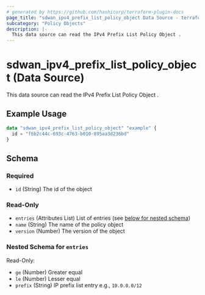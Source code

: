 ```yaml
---
# generated by https://github.com/hashicorp/terraform-plugin-docs
page_title: "sdwan_ipv4_prefix_list_policy_object Data Source - terraform-provider-sdwan"
subcategory: "Policy Objects"
description: |-
  This data source can read the IPv4 Prefix List Policy Object .
---
```


# sdwan_ipv4_prefix_list_policy_object (Data Source)

This data source can read the IPv4 Prefix List Policy Object .

## Example Usage

```terraform
data "sdwan_ipv4_prefix_list_policy_object" "example" {
  id = "f6b2c44c-693c-4763-b010-895aa3d236bd"
}
```

<!-- schema generated by tfplugindocs -->
## Schema

### Required

- `id` (String) The id of the object

### Read-Only

- `entries` (Attributes List) List of entries (see [below for nested schema](#nestedatt--entries))
- `name` (String) The name of the policy object
- `version` (Number) The version of the object

<a id="nestedatt--entries"></a>
### Nested Schema for `entries`

Read-Only:

- `ge` (Number) Greater equal
- `le` (Number) Lesser equal
- `prefix` (String) IP prefix list entry e.g., `10.0.0.0/12`
